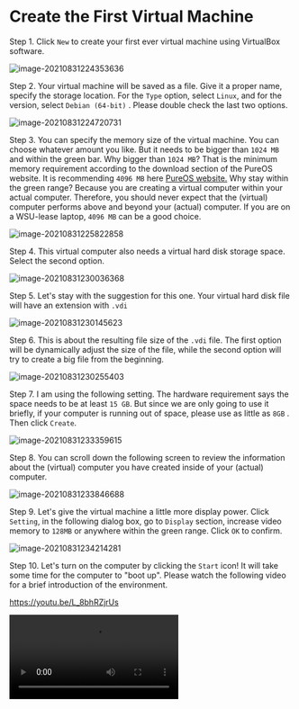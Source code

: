 # Create the First Virtual Machine 

Step 1. Click `New`  to create your first ever virtual machine using VirtualBox software. 

![image-20210831224353636](images/image-20210831224353636-16304678361056.png)

Step 2. Your virtual machine will be saved as a file. Give it a proper name, specify the storage location. For the `Type` option, select `Linux`, and for the version, select `Debian (64-bit)` . Please double check the last two options. 

![image-20210831224720731](images/image-20210831224720731-16304680423178.png)

Step 3. You can specify the memory size of the virtual machine. You can choose whatever amount you like. But it needs to be bigger than `1024 MB` and within the green bar. Why bigger than `1024 MB`? That is the minimum memory requirement according to the download section of the PureOS website. It is recommending `4096 MB`  here [PureOS website.](https://tracker.pureos.net/w/pureos/hardware_requirements/) Why stay within the green range? Because you are creating a virtual computer within your actual computer. Therefore, you should never expect that the (virtual) computer performs above and beyond your (actual) computer. If you are on a WSU-lease laptop, `4096 MB` can be a good choice. 

![image-20210831225822858](images/image-20210831225822858-163046870528010.png)

Step 4. This virtual computer also needs a virtual hard disk storage space. Select the second option. 

![image-20210831230036368](images/image-20210831230036368-163046883827511.png)

Step 5. Let's stay with the suggestion for this one. Your virtual hard disk file will have an extension with `.vdi` 

![image-20210831230145623](images/image-20210831230145623-163046890765112.png)

Step 6. This is about the resulting file size of the `.vdi` file. The first option will be dynamically adjust the size of the file, while the second option will try to create a big file from the beginning. 

![image-20210831230255403](images/image-20210831230255403-163046897752214.png)

Step 7. I am using the following setting. The hardware requirement says the space needs to be at least `15 GB`. But since we are only going to use it briefly, if your computer is running out of space, please use as little as `8GB` . Then click `Create`. 

![image-20210831233359615](images/image-20210831233359615-163047084110717.png)

Step 8. You can scroll down the following screen to review the information about the (virtual) computer you have created inside of your (actual) computer. 

![image-20210831233846688](images/image-20210831233846688-163047112852118.png)

Step 9. Let's give the virtual machine a little more display power. Click `Setting`, in the following dialog box, go to `Display` section, increase video memory to `128MB` or anywhere within the green range. Click `OK` to confirm. 

![image-20210831234214281](images/image-20210831234214281-163047133645620.png)

Step 10. Let's turn on the computer by clicking the `Start` icon! It will take some time for the computer to "boot up". Please watch the following video for a brief introduction of the environment. 

https://youtu.be/L_8bhRZjrUs

<video src="./videos/virtual_box_first_boot.mp4"></video>